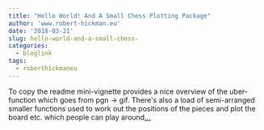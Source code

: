```yaml
---
title: "Hello World! And A Small Chess Plotting Package"
author: 'www.robert-hickman.eu'
date: '2018-03-21'
slug: hello-world-and-a-small-chess-
categories:
  - bloglink
tags:
  - roberthickmaneu
---
```


To copy the readme mini-vignette provides a nice overview of the uber-function which goes from pgn -> gif. There's also a load of semi-arranged smaller functions used to work out the positions of the pieces and plot the board etc. which people can play around[... <i class="fas fa-external-link-alt"></i>](http://www.robert-hickman.eu/post/hello-world-a-small-chess-plotting-package/)

